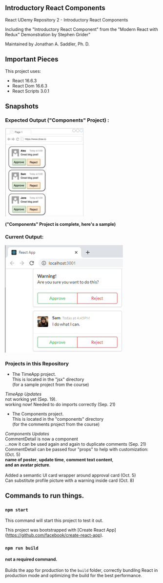## Introductory React Components
React UDemy Repository 2 - Introductory React Components

Including the "Introductory React Component" from the "Modern React with Redux"  Demonstration by Stephen Grider"

Maintained by Jonathan A. Saddler, Ph. D. 

## Important Pieces

This project uses:
- React 16.6.3 
- React Dom 16.6.3
- React Scripts 3.0.1

## Snapshots
### Expected Output ("Components" Project) : 

![ExpectedOutput](https://github.com/jazad136/react-udemy-samplefuncsclasses/blob/main/readme-artifacts/Expectation_CommentDetail_GriderClass.png) 

**("Components" Project is complete, here's a sample)**

### Current Output:  

![CurrentOutput](https://github.com/jazad136/react-udemy-samplefuncsclasses/blob/main/readme-artifacts/status-commentdetail-appr.png) 

### Projects in this Repository
- The TimeApp project. 
<br>This is located in the "jsx" directory
<br>(for a sample project from the course)

*TimeApp Updates*
<br>not working yet (Sep. 19).
<br>working now! Needed to do imports correctly (Sep. 21)

- The Components project.
<br>This is located in the "components" directory
<br>(for the comments project from the course)

*Components Updates*
<br>CommentDetail is now a component
<br>...now it can be used again and again to duplicate comments (Sep. 21)
<br>CommentDetail can be passed four "props" to help with customization: (Oct. 5) 
<br>**name of poster**, **update time**, **comment text content**, 
<br>**and an avatar picture**.  
<br>Added a semantic UI card wrapper around approval card (Oct. 5)
<br>Can substitute profile picture with a warning inside card (Oct. 8)

## Commands to run things. 

### `npm start`

This command will start this project to test it out. 

This project was bootstrapped with [Create React App] 
(https://github.com/facebook/create-react-app). 

### `npm run build`

#### not a required command. 

Builds the app for production to the `build` folder, correctly bundilng React in production mode and optimizing the build for the best performance.

